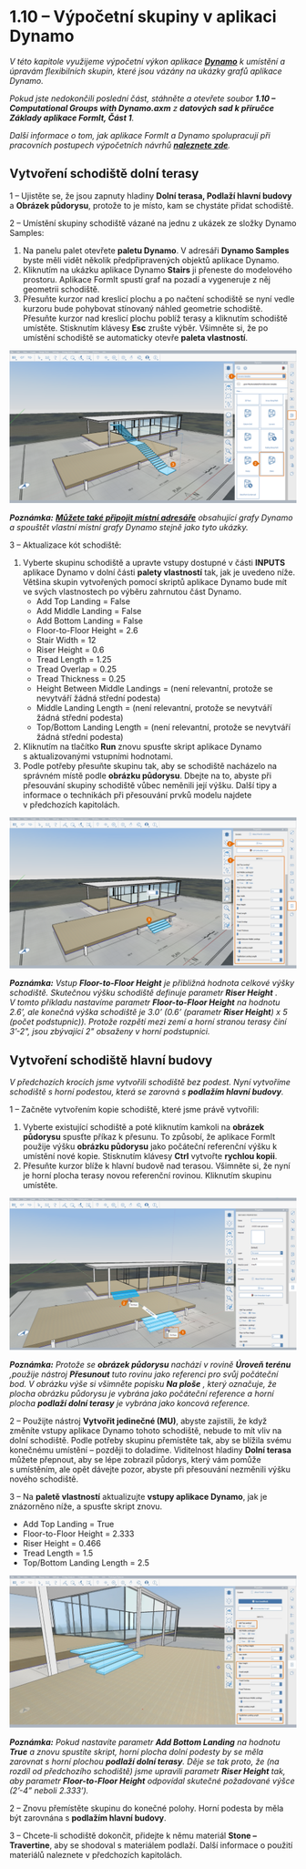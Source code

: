# 1.10 – Výpočetní skupiny v aplikaci Dynamo

_V této kapitole využijeme výpočetní výkon aplikace_ [_**Dynamo**_](http://dynamobim.org) _k umístění a úpravám flexibilních skupin, které jsou vázány na ukázky grafů aplikace Dynamo._

_Pokud jste nedokončili poslední část, stáhněte a otevřete soubor_ _**1.10 – Computational Groups with Dynamo.axm**_ _z_ _**datových sad k příručce Základy aplikace FormIt, Část 1**._

_Další informace o tom, jak aplikace FormIt a Dynamo spolupracují při pracovních postupech výpočetních návrhů_ [_**naleznete zde**_](http://formit.autodesk.com/page/formit-dynamo)_._

## **Vytvoření schodiště dolní terasy**

1 – Ujistěte se, že jsou zapnuty hladiny **Dolní terasa, Podlaží hlavní budovy** a **Obrázek půdorysu**, protože to je místo, kam se chystáte přidat schodiště.

2 – Umístění skupiny schodiště vázané na jednu z ukázek ze složky Dynamo Samples:

1. Na panelu palet otevřete **paletu Dynamo**. V adresáři **Dynamo Samples** byste měli vidět několik předpřipravených objektů aplikace Dynamo.
2. Kliknutím na ukázku aplikace Dynamo **Stairs** ji přeneste do modelového prostoru. Aplikace FormIt spustí graf na pozadí a vygeneruje z něj geometrii schodiště.
3. Přesuňte kurzor nad kreslicí plochu a po načtení schodiště se nyní vedle kurzoru bude pohybovat stínovaný náhled geometrie schodiště. Přesuňte kurzor nad kreslicí plochu poblíž terasy a kliknutím schodiště umístěte. Stisknutím klávesy **Esc** zrušte výběr. Všimněte si, že po umístění schodiště se automaticky otevře **paleta vlastností**.

![](<../../.gitbook/assets/0 (15) (1).png>)

_**Poznámka:**_ [_**Můžete také připojit místní adresáře**_](https://formit.autodesk.com/page/formit-dynamo#dynamo-getting-started) _obsahující grafy Dynamo a spouštět vlastní místní grafy Dynamo stejně jako tyto ukázky._

3 – Aktualizace kót schodiště:

1. Vyberte skupinu schodiště a upravte vstupy dostupné v části **INPUTS** aplikace Dynamo v dolní části **palety vlastností** tak, jak je uvedeno níže. Většina skupin vytvořených pomocí skriptů aplikace Dynamo bude mít ve svých vlastnostech po výběru zahrnutou část Dynamo.
   * Add Top Landing = False
   * Add Middle Landing = False
   * Add Bottom Landing = False
   * Floor-to-Floor Height = 2.6
   * Stair Width = 12
   * Riser Height = 0.6
   * Tread Length = 1.25
   * Tread Overlap = 0.25
   * Tread Thickness = 0.25
   * Height Between Middle Landings = (není relevantní, protože se nevytváří žádná střední podesta)
   * Middle Landing Length = (není relevantní, protože se nevytváří žádná střední podesta)
   * Top/Bottom Landing Length = (není relevantní, protože se nevytváří žádná střední podesta)
2. Kliknutím na tlačítko **Run** znovu spusťte skript aplikace Dynamo s aktualizovanými vstupními hodnotami.
3. Podle potřeby přesuňte skupinu tak, aby se schodiště nacházelo na správném místě podle **obrázku půdorysu**. Dbejte na to, abyste při přesouvání skupiny schodiště vůbec neměnili její výšku. Další tipy a informace o technikách při přesouvání prvků modelu najdete v předchozích kapitolách.

![](<../../.gitbook/assets/1 (11).png>)

_**Poznámka:**_ _Vstup_ _**Floor-to-Floor Height**_ _je přibližná hodnota celkové výšky schodiště. Skutečnou výšku schodiště definuje parametr_ _**Riser Height**_ _. V tomto příkladu nastavíme parametr_ _**Floor-to-Floor Height**_ _na hodnotu 2.6’, ale konečná výška schodiště je 3.0’ (0.6’ (parametr **Riser Height**) x 5 (počet podstupnic)). Protože rozpětí mezi zemí a horní stranou terasy činí 3’-2", jsou zbývající 2" obsaženy v horní podstupnici._

## **Vytvoření schodiště hlavní budovy**

_V předchozích krocích jsme vytvořili schodiště bez podest. Nyní vytvoříme schodiště s horní podestou, která se zarovná s_ _**podlažím hlavní budovy**._

1 – Začněte vytvořením kopie schodiště, které jsme právě vytvořili:

1. Vyberte existující schodiště a poté kliknutím kamkoli na **obrázek půdorysu** spusťte příkaz k přesunu. To způsobí, že aplikace FormIt použije výšku **obrázku půdorysu** jako počáteční referenční výšku k umístění nové kopie. Stisknutím klávesy **Ctrl** vytvořte **rychlou kopii**.
2. Přesuňte kurzor blíže k hlavní budově nad terasou. Všimněte si, že nyní je horní plocha terasy novou referenční rovinou. Kliknutím skupinu umístěte.

![](<../../.gitbook/assets/2 (9) (1).png>)

_**Poznámka:**_ _Protože se_ _**obrázek půdorysu**_ _nachází v rovině_ _**Úroveň terénu**_ _,použije nástroj_ _**Přesunout**_ _tuto rovinu jako referenci pro svůj počáteční bod. V obrázku výše si všimněte popisku_ _**Na ploše**_ _, který označuje, že plocha obrázku půdorysu je vybrána jako počáteční reference a horní plocha_ _**podlaží dolní terasy**_ _je vybrána jako koncová reference._

2 – Použijte nástroj **Vytvořit jedinečné (MU)**, abyste zajistili, že když změníte vstupy aplikace Dynamo tohoto schodiště, nebude to mít vliv na dolní schodiště. Podle potřeby skupinu přemístěte tak, aby se blížila svému konečnému umístění – později to doladíme. Viditelnost hladiny **Dolní terasa** můžete přepnout, aby se lépe zobrazil půdorys, který vám pomůže s umístěním, ale opět dávejte pozor, abyste při přesouvání nezměnili výšku nového schodiště.

3 – Na **paletě vlastností** aktualizujte **vstupy aplikace Dynamo**, jak je znázorněno níže, a spusťte skript znovu.

* Add Top Landing = True
* Floor-to-Floor Height = 2.333
* Riser Height = 0.466
* Tread Length = 1.5
* Top/Bottom Landing Length = 2.5

![](<../../.gitbook/assets/3 (1).jpeg>)

_**Poznámka:**_ _Pokud nastavíte parametr_ _**Add Bottom Landing**_ _na hodnotu_ _**True**_ _a znovu spustíte skript, horní plocha dolní podesty by se měla zarovnat s horní plochou_ _**podlaží dolní terasy**. Děje se tak proto, že (na rozdíl od předchozího schodiště) jsme upravili parametr_ _**Riser Height**_ _tak, aby parametr_ _**Floor-to-Floor Height**_ _odpovídal skutečné požadované výšce (2’-4” neboli 2.333’)._

2 – Znovu přemístěte skupinu do konečné polohy. Horní podesta by měla být zarovnána s **podlažím hlavní budovy**.

3 – Chcete-li schodiště dokončit, přidejte k němu materiál **Stone – Travertine**, aby se shodoval s materiálem podlaží. Další informace o použití materiálů naleznete v předchozích kapitolách.
